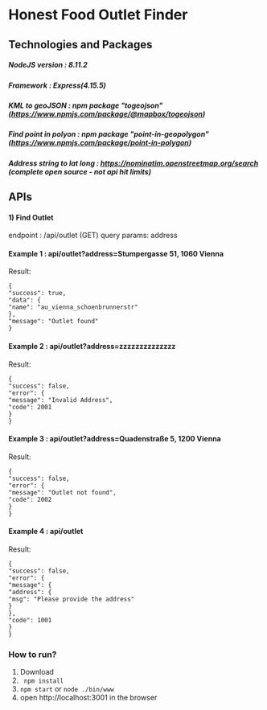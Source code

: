 # Honest Food Outlet Finder
## Technologies and Packages
##### NodeJS version : 8.11.2
##### Framework : Express(4.15.5)
##### KML to geoJSON : npm package "togeojson" (https://www.npmjs.com/package/@mapbox/togeojson)
##### Find point in polyon : npm package "point-in-geopolygon" (https://www.npmjs.com/package/point-in-polygon)
##### Address string to lat long : https://nominatim.openstreetmap.org/search (complete open source - not api hit limits)

## APIs
#### 1) Find Outlet
endpoint : /api/outlet (GET)
query params: address
#### Example 1 : api/outlet?address=Stumpergasse 51, 1060 Vienna
Result: 
```
{
"success": true,
"data": {
"name": "au_vienna_schoenbrunnerstr"
},
"message": "Outlet found"
}
```
#### Example 2 : api/outlet?address=zzzzzzzzzzzzzz
Result: 
```
{
"success": false,
"error": {
"message": "Invalid Address",
"code": 2001
}
}
```
#### Example 3 : api/outlet?address=Quadenstraße 5, 1200 Vienna
Result: 
```
{
"success": false,
"error": {
"message": "Outlet not found",
"code": 2002
}
}
```
#### Example 4 : api/outlet
Result: 
```
{
"success": false,
"error": {
"message": {
"address": {
"msg": "Please provide the address"
}
},
"code": 1001
}
}
```
### How to run?
1) Download
2) ` npm install`
3) `npm start` or  `node ./bin/www`
4) open http://localhost:3001 in the browser
